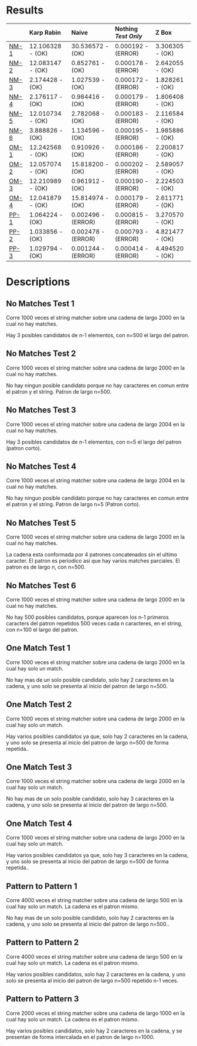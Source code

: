 # Results 

 | |Karp Rabin|Naive|Nothing _Test Only_|Z Box|
|:---|:---|:---|:---|:---|
|[NM-1](#no-matches-test-1)|12.106328 - (OK)|30.536572 - (OK)|0.000192 - (ERROR)|3.306305 - (OK)|
|[NM-2](#no-matches-test-2)|12.083147 - (OK)|0.852761 - (OK)|0.000178 - (ERROR)|2.642055 - (OK)|
|[NM-3](#no-matches-test-3)|2.174428 - (OK)|1.027539 - (OK)|0.000172 - (ERROR)|1.828261 - (OK)|
|[NM-4](#no-matches-test-4)|2.176117 - (OK)|0.984416 - (OK)|0.000179 - (ERROR)|1.806408 - (OK)|
|[NM-5](#no-matches-test-5)|12.010734 - (OK)|2.782068 - (OK)|0.000183 - (ERROR)|2.116584 - (OK)|
|[NM-6](#no-matches-test-6)|3.888826 - (OK)|1.134596 - (OK)|0.000195 - (ERROR)|1.985886 - (OK)|
|[OM-1](#one-match-test-1)|12.242568 - (OK)|0.910926 - (OK)|0.000186 - (ERROR)|2.200817 - (OK)|
|[OM-2](#one-match-test-2)|12.057074 - (OK)|15.818200 - (OK)|0.000202 - (ERROR)|2.589057 - (OK)|
|[OM-3](#one-match-test-3)|12.210989 - (OK)|0.961912 - (OK)|0.000190 - (ERROR)|2.224503 - (OK)|
|[OM-4](#one-match-test-4)|12.041879 - (OK)|15.814974 - (OK)|0.000179 - (ERROR)|2.611771 - (OK)|
|[PP-1](#pattern-to-pattern-1)|1.064224 - (OK)|0.002496 - (ERROR)|0.000815 - (ERROR)|3.270570 - (OK)|
|[PP-2](#pattern-to-pattern-2)|1.033856 - (OK)|0.002478 - (ERROR)|0.000793 - (ERROR)|4.821477 - (OK)|
|[PP-3](#pattern-to-pattern-3)|1.029794 - (OK)|0.001244 - (ERROR)|0.000414 - (ERROR)|4.494520 - (OK)|
# Descriptions 

## No Matches Test 1 

 
Corre 1000 veces el string matcher sobre una cadena de largo 2000 en la cual no hay matches.

Hay 3 posibles candidatos de n-1 elementos, con n=500 el largo del patron.
                
## No Matches Test 2 

 
Corre 1000 veces el string matcher sobre una cadena de largo 2000 en la cual no hay matches.

No hay ningun posible candidato porque no hay caracteres en comun entre el patron y el string. Patron de largo n=500.
                
## No Matches Test 3 

 
Corre 1000 veces el string matcher sobre una cadena de largo 2004 en la cual no hay matches.

Hay 3 posibles candidatos de n-1 elementos, con n=5 el largo del patron (patron corto).
                
## No Matches Test 4 

 
Corre 1000 veces el string matcher sobre una cadena de largo 2004 en la cual no hay matches.

No hay ningun posible candidato porque no hay caracteres en comun entre el patron y el string. Patron de largo n=5 (Patron corto).
                
## No Matches Test 5 

 
Corre 1000 veces el string matcher sobre una cadena de largo 2000 en la cual no hay matches.

La cadena esta conformada por 4 patrones concatenados sin el ultimo caracter. El patron es periodico asi que hay varios matches parciales.
El patron es de largo n, con n=500.
                
## No Matches Test 6 

 
Corre 1000 veces el string matcher sobre una cadena de largo 2000 en la cual no hay matches.

No hay 500 posibles candidatos, porque aparecen los n-1 primeros caracters del patron repetidos 500 veces cada n caracteres,
en el string, con n=100 el largo del patron.
                
## One Match Test 1 

 
Corre 1000 veces el string matcher sobre una cadena de largo 2000 en la cual hay solo un match.

No hay mas de un solo posible candidato, solo hay 2 caracteres en la cadena, y uno solo se presenta al inicio del
patron de largo n=500.
                
## One Match Test 2 

 
Corre 1000 veces el string matcher sobre una cadena de largo 2000 en la cual hay solo un match.

Hay varios posibles candidatos ya que, solo hay 2 caracteres en la cadena, y uno solo se presenta al inicio del
patron de largo n=500 de forma repetida..
                
## One Match Test 3 

 
Corre 1000 veces el string matcher sobre una cadena de largo 2000 en la cual hay solo un match.

No hay mas de un solo posible candidato, solo hay 3 caracteres en la cadena, y uno solo se presenta al inicio del
patron de largo n=500.
                
## One Match Test 4 

 
Corre 1000 veces el string matcher sobre una cadena de largo 2000 en la cual hay solo un match.

Hay varios posibles candidatos ya que, solo hay 3 caracteres en la cadena, y uno solo se presenta al inicio del
patron de largo n=500 de forma repetida..
                
## Pattern to Pattern 1 

 
Corre 4000 veces el string matcher sobre una cadena de largo 500 en la cual hay solo un match. La cadena es el patron mismo.

No hay mas de un solo posible candidato, solo hay 2 caracteres en la cadena, y uno solo se presenta al inicio del
patron de largo n=500..
                
## Pattern to Pattern 2 

 
Corre 4000 veces el string matcher sobre una cadena de largo 500 en la cual hay solo un match. La cadena es el patron mismo.

Hay varios posibles candidatos, solo hay 2 caracteres en la cadena, y uno solo se presenta al inicio del
patron de largo n=500 repetido n-1 veces.
                
## Pattern to Pattern 3 

 
Corre 2000 veces el string matcher sobre una cadena de largo 1000 en la cual hay solo un match. La cadena es el patron mismo.

Hay varios posibles candidatos, solo hay 2 caracteres en la cadena, y se presentan de forma intercalada
en el patron de largo n=1000.
                
